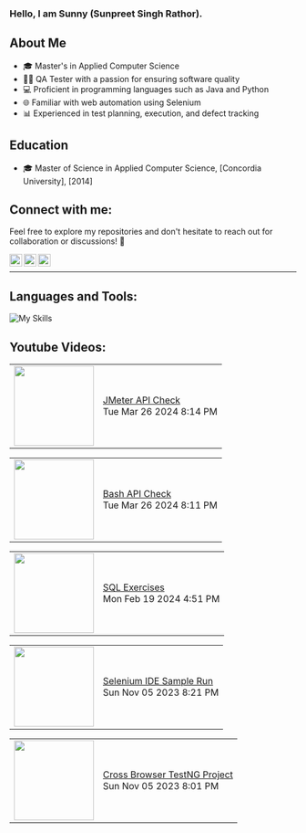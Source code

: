 ### Hello, I am Sunny (Sunpreet Singh Rathor).


## About Me
- 🎓 Master's in Applied Computer Science
- 🧑‍💻 QA Tester with a passion for ensuring software quality
- 💻 Proficient in programming languages such as Java and Python
- 🌐 Familiar with web automation using Selenium
- 📊 Experienced in test planning, execution, and defect tracking

## Education
- 🎓 Master of Science in Applied Computer Science, [Concordia University], [2014]

## Connect with me:
Feel free to explore my repositories and don't hesitate to reach out for collaboration or discussions! 🚀



[<img align="left" alt="rathorsunpreet | Youtube" width="22px" src="https://cdn.jsdelivr.net/npm/simple-icons@v3/icons/youtube.svg" title="Youtube Channel"/>][1]
[<img align="left" alt="rathorsunpreet | LinkedIn" width="22px" src="https://cdn.jsdelivr.net/npm/simple-icons@v3/icons/linkedin.svg" title="Linkedin"/>][2]
[<img align="left" alt="rathorsunpreet | Bitbucket Repo" width="22px" src="https://cdn.jsdelivr.net/npm/simple-icons@v3/icons/bitbucket.svg" title="Bitbucket Repo"/>][3]

<br/>

---


## Languages and Tools:
![My Skills](https://skillicons.dev/icons?i=nodejs,html,css,java,py,git,bash,bootstrap,c,cpp,eclipse,express,fastapi,graphql,linux,maven,mongodb,postman,pug,regex,selenium,tailwind,vim,vscode&perline=20)



## Youtube Videos:
<!-- YOUTUBE:START --><table><tr><td><a href="https://www.youtube.com/watch?v=ZmtPn8FZk0k"><img width="140px" src="http://img.youtube.com/vi/ZmtPn8FZk0k/maxresdefault.jpg"></a></td>
<td><a href="https://www.youtube.com/watch?v=ZmtPn8FZk0k">JMeter API Check</a><br/>Tue Mar 26 2024 8:14 PM</td></tr></table>
<table><tr><td><a href="https://www.youtube.com/watch?v=ALcGYkD7VP4"><img width="140px" src="http://img.youtube.com/vi/ALcGYkD7VP4/maxresdefault.jpg"></a></td>
<td><a href="https://www.youtube.com/watch?v=ALcGYkD7VP4">Bash API Check</a><br/>Tue Mar 26 2024 8:11 PM</td></tr></table>
<table><tr><td><a href="https://www.youtube.com/watch?v=gpbQwuxW-r4"><img width="140px" src="http://img.youtube.com/vi/gpbQwuxW-r4/maxresdefault.jpg"></a></td>
<td><a href="https://www.youtube.com/watch?v=gpbQwuxW-r4">SQL Exercises</a><br/>Mon Feb 19 2024 4:51 PM</td></tr></table>
<table><tr><td><a href="https://www.youtube.com/watch?v=uk01c8UST4g"><img width="140px" src="http://img.youtube.com/vi/uk01c8UST4g/maxresdefault.jpg"></a></td>
<td><a href="https://www.youtube.com/watch?v=uk01c8UST4g">Selenium IDE Sample Run</a><br/>Sun Nov 05 2023 8:21 PM</td></tr></table>
<table><tr><td><a href="https://www.youtube.com/watch?v=sryHxDWeVfA"><img width="140px" src="http://img.youtube.com/vi/sryHxDWeVfA/maxresdefault.jpg"></a></td>
<td><a href="https://www.youtube.com/watch?v=sryHxDWeVfA">Cross Browser TestNG Project</a><br/>Sun Nov 05 2023 8:01 PM</td></tr></table>
<!-- YOUTUBE:END -->


[1]: https://www.youtube.com/@SunpreetRathor/featured
[2]: https://www.linkedin.com/in/rathorsunpreet/
[3]: https://bitbucket.org/rathorsunpreet/workspace/repositories/

